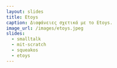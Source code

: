 ```yaml
---
layout: slides
title: Etoys 
caption: Διαφάνειες σχετικά με το Etoys. 
image_url: /images/etoys.jpeg
slides:
  - smalltalk
  - mit-scratch
  - squeakos
  - etoys
---
```

